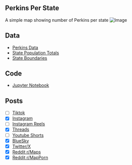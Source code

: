 ## Perkins Per State
A simple map showing number of Perkins per state
![Image](https://drive.google.com/uc?export=view&id=1z5T_mFMfp_P5umo8yCkEyJUm-09HZnkl)

## Data
* [Perkins Data](https://www.perkinsrestaurants.com/locations/)
* [State Population Totals](https://www.census.gov/data/tables/time-series/demo/popest/2020s-state-total.html)
* [State Boundaries](https://www.census.gov/geographies/mapping-files/time-series/geo/carto-boundary-file.html)

## Code
* [Jupyter Notebook](FormatData.ipynb)

## Posts
- [ ] [Tiktok]()
- [x] [Instagram](https://www.instagram.com/p/DJrZ4IOMx-a/)
- [ ] [Instagram Reels]()
- [x] [Threads](https://www.threads.com/@vinemapper/post/DJrZ4eesSNq)
- [ ] [Youtube Shorts]()
- [x] [BlueSky](https://bsky.app/profile/vinemapper.bsky.social/post/3lp7qz7ptyc2k)
- [x] [Twitter/X](https://x.com/VineMapper/status/1923027407847465389)
- [x] [Reddit r/Maps](https://www.reddit.com/r/Maps/comments/1kna1s4/perkins_restaurants_per_state/)
- [x] [Reddit r/MapPorn](https://www.reddit.com/r/MapPorn/comments/1kna1qe/perkins_restaurants_per_state/)

